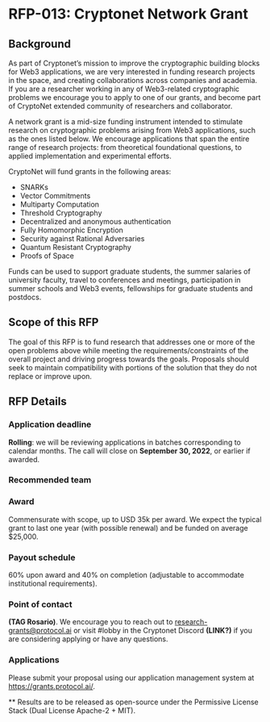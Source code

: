 # RFP-013: Cryptonet Network Grant

## Background
As part of Cryptonet’s mission to improve the cryptographic building blocks for Web3 applications, we are very interested in funding research projects in the space, and creating collaborations across companies and academia.  If you are a researcher working in any of Web3-related cryptographic problems we encourage you to apply to one of our grants, and become part of CryptoNet extended community of researchers and collaborator.

A network grant is a mid-size funding instrument intended to stimulate research on cryptographic problems arising from Web3 applications, such as the ones listed below. We encourage applications that span the entire range of research projects: from theoretical foundational questions, to applied implementation and experimental efforts. 

CryptoNet will fund grants in the following areas: 

- SNARKs
- Vector Commitments
- Multiparty Computation
- Threshold Cryptography
- Decentralized and anonymous authentication
- Fully Homomorphic Encryption
- Security against Rational Adversaries
- Quantum Resistant Cryptography
- Proofs of Space

Funds can be used to support graduate students, the summer salaries of university faculty, travel to conferences and meetings, participation in summer schools and Web3 events, fellowships for graduate students and postdocs. 

## Scope of this RFP

The goal of this RFP is to fund research that addresses one or more of the open problems above while meeting the requirements/constraints of the overall project and driving progress towards the goals. Proposals should seek to maintain compatibility with portions of the solution that they do not replace or improve upon.

## RFP Details

### Application deadline
**Rolling**: we will be reviewing applications in batches corresponding to calendar months. The call will close on **September 30, 2022**, or earlier if awarded.

### Recommended team
 

### Award
Commensurate with scope, up to USD 35k per award. We expect the typical grant to last one year (with possible renewal) and be funded on average $25,000. 

### Payout schedule
60% upon award and 40% on completion (adjustable to accommodate institutional requirements).

### Point of contact
**(TAG Rosario)**. We encourage you to reach out to research-grants@protocol.ai or visit #lobby in the Cryptonet Discord **(LINK?)** if you are considering applying or have any questions.

### Applications
Please submit your proposal using our application management system at https://grants.protocol.ai/.

** Results are to be released as open-source under the Permissive License Stack (Dual License Apache-2 + MIT).
